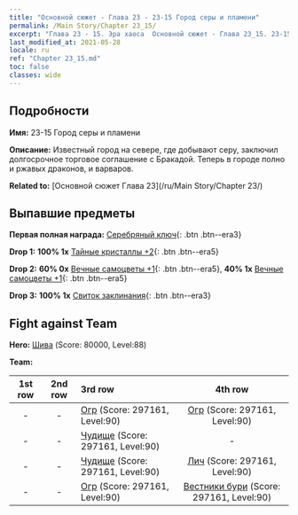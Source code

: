```yaml
---
title: "Основной сюжет - Глава 23 - 23-15 Город серы и пламени"
permalink: /Main Story/Chapter 23_15/
excerpt: "Глава 23 - 15. Эра хаоса  Основной сюжет - Глава 23_15. 23-15 Город серы и пламени"
last_modified_at: 2021-05-28
locale: ru
ref: "Chapter 23_15.md"
toc: false
classes: wide
---
```


## Подробности

 **Имя:** 23-15 Город серы и пламени

 **Описание:** Известный город на севере, где добывают серу, заключил долгосрочное торговое соглашение с Бракадой. Теперь в городе полно и ржавых драконов, и варваров.

 **Related to:** [Основной сюжет Глава 23](/ru/Main Story/Chapter 23/)

## Выпавшие предметы

 **Первая полная награда:** [Серебряный ключ](/ItemsRU/con_693/){: .btn .btn--era3}

 **Drop 1:** **100% 1x** [Тайные кристаллы +2](/ItemsRU/mat_80/){: .btn .btn--era5}

 **Drop 2:** **60% 0x** [Вечные самоцветы +1](/ItemsRU/mat_72/){: .btn .btn--era5}, **40% 1x** [Вечные самоцветы +1](/ItemsRU/mat_72/){: .btn .btn--era5}

 **Drop 3:** **100% 1x** [Свиток заклинания](/ItemsRU/con_694/){: .btn .btn--era3}


## Fight against Team
 **Hero:** [Шива](/ru/heroes/Shiva/) (Score: 80000, Level:88)

 **Team:**


  | 1st row | 2nd row | 3rd row | 4th row |
  |:----:|:----:|:----|:----:|
  | - | - | [Огр](/ru/units/Ogre/) (Score: 297161, Level:90)  | [Огр](/ru/units/Ogre/) (Score: 297161, Level:90)  |
  | - | - | [Чудище](/ru/units/Behemoth/) (Score: 297161, Level:90)  | - |
  | - | - | [Чудище](/ru/units/Behemoth/) (Score: 297161, Level:90)  | [Лич](/ru/units/Lich/) (Score: 297161, Level:90)  |
  | - | - | [Огр](/ru/units/Ogre/) (Score: 297161, Level:90)  | [Вестники бури](/ru/units/Stormbringer/) (Score: 297161, Level:90)  |



